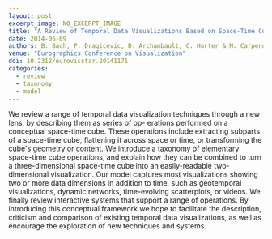 ```yaml
---
layout: post
excerpt_image: NO_EXCERPT_IMAGE
title: "A Review of Temporal Data Visualizations Based on Space-Time Cube Operations"
date: 2014-06-09
authors: B. Bach, P. Dragicevic, D. Archambault, C. Hurter & M. Carpendale
venue: "Eurographics Conference on Visualization"
doi: 10.2312/eurovisstar.20141171
categories:
  - review
  - taxonomy
  - model
---
```

We review a range of temporal data visualization techniques through a new lens, by describing them as series of op- erations performed on a conceptual space-time cube. These operations include extracting subparts of a space-time cube, flattening it across space or time, or transforming the cube's geometry or content. We introduce a taxonomy of elementary space-time cube operations, and explain how they can be combined to turn a three-dimensional space-time cube into an easily-readable two-dimensional visualization. Our model captures most visualizations showing two or more data dimensions in addition to time, such as geotemporal visualizations, dynamic networks, time-evolving scatterplots, or videos. We finally review interactive systems that support a range of operations. By introducing this conceptual framework we hope to facilitate the description, criticism and comparison of existing temporal data visualizations, as well as encourage the exploration of new techniques and systems.
